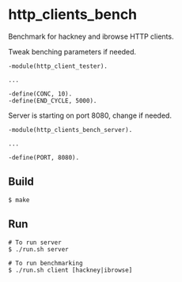 http_clients_bench
=====

Benchmark for hackney and ibrowse HTTP clients.

Tweak benching parameters if needed.

```
-module(http_client_tester).

...

-define(CONC, 10).
-define(END_CYCLE, 5000).
```

Server is starting on port 8080, change if needed.

```
-module(http_clients_bench_server).

...

-define(PORT, 8080).
```


Build
-----

    $ make

Run
---

    # To run server
    $ ./run.sh server

    # To run benchmarking
    $ ./run.sh client [hackney|ibrowse]
